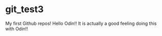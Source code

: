 # git_test3
My first Github repos!
Hello Odin!!
It is actually a good feeling doing this with Odin!!